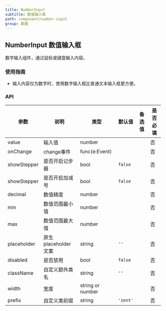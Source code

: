 ```yaml
---
title: NumberInput
subtitle: 数值输入框
path: component/number-input
group: 数据
---
```


## NumberInput 数值输入框

数字输入组件，通过鼠标或键盘输入内容。

### 使用指南

- 输入内容仅为数字时，使用数字输入框比普通文本输入框更方便。

### API

| 参数           | 说明              | 类型            | 默认值      | 备选值                     | 是否必填 |
| ------------ | --------------- | ------------- | -------- | ----------------------- | ---- |
| value        | 输入值             | number        |          |                         | 否    |
| onChange     | change事件        | func(e:Event) |          |                         | 否    |
| showStepper  | 是否开启记步器         | bool        | `false` |                        | 否    |
| showStepper  | 是否开启加减号         | bool        | `false` |                        | 否    |
| decimal      | 数值精度            | number        |          |                         | 否    |
| min      | 数值范围最小值            | number        |          |                         | 否    |
| max      | 数值范围最大值            | number        |          |                         | 否    |
| placeholder  | 原生placeholder文案 | string        | `''`     |                         | 否    |
| disabled     | 是否禁用            | bool          | `false`  |                         | 否    |
| className    | 自定义额外类名        | string        | `''`     |                         | 否    |
| width    | 宽度        | string or number        |      |                         | 否    |
| prefix       | 自定义类前缀         | string        | `'zent'` |                         | 否    |

<style>
.zent-number-input-wrapper {
	width: 200px;
	margin-bottom: 20px;
}
</style>
